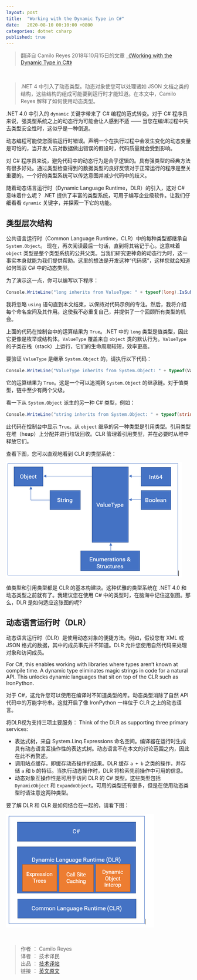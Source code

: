 ```yaml
---
layout: post
title:  "Working with the Dynamic Type in C#"
date:   2020-08-10 00:10:00 +0800
categories: dotnet csharp
published: true
---
```


> 翻译自 Camilo Reyes 2018年10月15日的文章 [《Working with the Dynamic Type in C#》](https://www.red-gate.com/simple-talk/dotnet/c-programming/working-with-the-dynamic-type-in-c/)  

<br />

> .NET 4 中引入了动态类型。动态对象使您可以处理诸如 JSON 文档之类的结构，这些结构的组成可能要到运行时才能知道。在本文中，Camilo Reyes 解释了如何使用动态类型。

.NET 4.0 中引入的 `dynamic` 关键字带来了 C# 编程的范式转变。对于 C# 程序员来说，强类型系统之上的动态行为可能会让人感到不适 —— 当您在编译过程中失去类型安全性时，这似乎是一种倒退。

动态编程可能使您面临运行时错误。声明一个在执行过程中会发生变化的动态变量是可怕的，当开发人员对数据做出错误的假设时，代码质量就会受到影响。

对 C# 程序员来说，避免代码中的动态行为是合乎逻辑的。具有强类型的经典方法有很多好处。通过类型检查得到的数据类型的良好反馈对于正常运行的程序是至关重要的。一个好的类型系统可以传达意图并减少代码中的歧义。

随着动态语言运行时（Dynamic Language Runtime，DLR）的引入，这对 C# 意味着什么呢？ .NET 提供了丰富的类型系统，可用于编写企业级软件。让我们仔细看看 `dynamic` 关键字，并探索一下它的功能。

## 类型层次结构

<!-- Every type in the Common Language Runtime (CLR) inherits from System.Object. Now, read that last sentence again until you internalize this. This means the object type is the common parent to the entire type system. This fact alone aids us when we get to more exotic dynamic behavior. The idea here is to develop this ‘code-sense’, so you know how to navigate around dynamic types in C#. -->

公共语言运行时（Common Language Runtime，CLR）中的每种类型都继承自 `System.Object`。 现在，再次阅读最后一句话，直到将其铭记于心。这意味着 `object` 类型是整个类型系统的公共父类。当我们研究更神奇的动态行为时，这一事实本身就能为我们提供帮助。这里的想法是开发这种“代码感”，这样您就会知道如何驾驭 C# 中的动态类型。

为了演示这一点，你可以编写以下程序：

```csharp
Console.WriteLine("long inherits from ValueType: " + typeof(long).IsSubclassOf(typeof(ValueType)));
```

<!-- I will omit using statements until the end of this article to keep code samples focused. Then, I will go over each namespace and what it does. This keeps me from having to repeat myself and provides an opportunity to review all types. -->

我将忽略 `using` 语句直到本文结束，以保持对代码示例的专注。然后，我将介绍每个命名空间及其作用。这使我不必重复自己，并提供了一个回顾所有类型的机会。

<!-- The code above evaluates to True inside the console. The long type in .NET is a value type, so it’s more like an enumeration or a struct. The ValueType overrides the default behavior that comes from the object class. ValueType descendants go on the stack which have a short lifetime and are more efficient. -->

上面的代码在控制台中的运算结果为 `True`。.NET 中的 `long` 类型是值类型，因此它更像是枚举或结构体。`ValueType` 覆盖来自 `object` 类的默认行为。`ValueType` 的子类在栈（stack）上运行，它们的生命周期较短，效率更高。

要验证 `ValueType` 是继承 `System.Object` 的，请执行以下代码：

```csharp
Console.WriteLine("ValueType inherits from System.Object: " + typeof(ValueType).IsSubclassOf(typeof(Object)));
```

它的运算结果为 `True`。这是一个可以追溯到 `System.Object` 的继承链。对于值类型，链中至少有两个父级。

看一下从 `System.Object` 派生的另一种 C# 类型，例如：

```csharp
Console.WriteLine("string inherits from System.Object: " + typeof(string).IsSubclassOf(typeof(Object)));
```

<!-- This code spits out True in the console. Another type that inherits from the object are reference types. Reference types get allocated on the heap and undergo garbage collection. The CLR manages reference types and deallocates them from the heap when necessary. -->

此代码在控制台中显示 `True`。从 `object` 继承的另一种类型是引用类型。引用类型在堆（heap）上分配并进行垃圾回收。CLR 管理着引用类型，并在必要时从堆中释放它们。

查看下图，您可以直观地看到 CLR 的类型系统：

![CLR’s type system](/assets/images/202101/clr-type-system.png)
<!-- 
Both value and reference types are the basic building blocks of the CLR. This elegant type system predates both .NET 4.0 and dynamic types. I recommend keeping this figure in your mind’s eye when you work with types in C#. So how does the DLR fit into this picture? -->

值类型和引用类型都是 CLR 的基本构建块。这种优雅的类型系统在 .NET 4.0 和动态类型之前就有了。我建议您在使用 C# 中的类型时，在脑海中记住这张图。那么，DLR 是如何适应这张图的呢?

## 动态语言运行时（DLR）

动态语言运行时（DLR）是使用动态对象的便捷方法。例如，假设您有 XML 或 JSON 格式的数据，其中的成员事先并不知道。DLR 允许您使用自然代码来处理对象和访问成员。

For C#, this enables working with libraries where types aren’t known at compile time. A dynamic type eliminates magic strings in code for a natural API. This unlocks dynamic languages that sit on top of the CLR such as IronPython.

对于 C#，这允许您可以使用在编译时不知道类型的库。动态类型消除了自然 API 代码中的万能字符串。这就开启了像 IronPython 一样位于 CLR 之上的动态语言。

将DLR视为支持三项主要服务：
Think of the DLR as supporting three primary services:

- 表达式树，来自 System.Linq.Expressions 命名空间。编译器在运行时生成具有动态语言互操作性的表达式树。动态语言不在本文的讨论范围之内，因此在此不再赘述。
- 调用站点缓存，即缓存动态操作的结果。DLR 缓存 `a + b` 之类的操作，并存储 `a` 和 `b` 的特征。当执行动态操作时，DLR 将检索先前操作中可用的信息。
- 动态对象互操作性是可用于访问 DLR 的 C# 类型。这些类型包括 `DynamicObject` 和 `ExpandoObject`。可用的类型还有很多，但是在使用动态类型时请注意这两种类型。

要了解 DLR 和 CLR 是如何结合在一起的，请看下图：

![how the DLR and CLR fit together](/assets/images/202101/dlr-clr-fit.png)

<br />

> 作者 ： Camilo Reyes  
> 译者 ： 技术译民  
> 出品 ： [技术译站](https://ittranslator.cn/)  
> 链接 ： [英文原文](https://www.red-gate.com/simple-talk/dotnet/c-programming/working-with-the-dynamic-type-in-c/)
